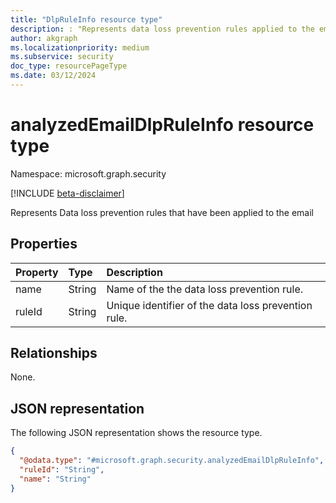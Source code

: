```yaml
---
title: "DlpRuleInfo resource type"
description: : "Represents data loss prevention rules applied to the email."
author: akgraph
ms.localizationpriority: medium
ms.subservice: security
doc_type: resourcePageType
ms.date: 03/12/2024
---
```


# analyzedEmailDlpRuleInfo resource type

Namespace: microsoft.graph.security

[!INCLUDE [beta-disclaimer](../../includes/beta-disclaimer.md)]

Represents Data loss prevention rules that have been applied to the email


## Properties
|Property|Type|Description|
|:---|:---|:---|
|name|String|Name of the the data loss prevention rule.|
|ruleId|String|Unique identifier of the data loss prevention rule.|

## Relationships
None.

## JSON representation
The following JSON representation shows the resource type.
<!-- {
  "blockType": "resource",
  "@odata.type": "microsoft.graph.security.analyzedEmailDlpRuleInfo"
}
-->
``` json
{
  "@odata.type": "#microsoft.graph.security.analyzedEmailDlpRuleInfo",
  "ruleId": "String",
  "name": "String"
}
```

